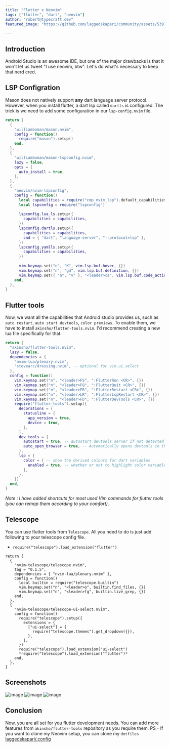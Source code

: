 ```yaml
---
title: "Flutter x Neovim"
tags: ["flutter", "dart", "neovim"] 
author: "robert@typecraft.dev"
featured_image: "https://github.com/laggedskapari/community/assets/53974841/345fabc4-23fe-4cac-a79f-a107a84576f9"

---
```


## Introduction 
Android Studio is an awesome IDE, but one of the major drawbacks is that it won't let us tweet "I use neovim, btw". Let's do what's necessary to keep that nerd cred. 

## LSP Configration
Mason does not natively support **any** dart language server protocol. However, when you install flutter, a dart lsp called `dartls` is configured. The trick is we need to add some configuration in our `lsp-config.nvim` file. 


```lua
return {
  {
    "williamboman/mason.nvim",
    config = function()
      require("mason").setup()
    end,
  },
  {
    "williamboman/mason-lspconfig.nvim",
    lazy = false,
    opts = {
      auto_install = true,
    },
  },
  {
    "neovim/nvim-lspconfig",
    config = function()
      local capabilities = require("cmp_nvim_lsp").default_capabilities()
      local lspconfig = require("lspconfig")
      
      lspconfig.lua_ls.setup({
        capabilities = capabilities,
      })
      lspconfig.dartls.setup({
        capabilities = capabilities,
        cmd = { "dart", "language-server", "--protocol=lsp" },
      })
      lspconfig.yamlls.setup({
        capabilities = capabilities,
      })
      
      vim.keymap.set("n", "K", vim.lsp.buf.hover, {})
      vim.keymap.set("n", "gd", vim.lsp.buf.definition, {})
      vim.keymap.set({ "n", "v" }, "<leader>ca", vim.lsp.buf.code_action, {})
    end,
  },
}
```

## Flutter tools
Now, we want all the capabilities that Android studio provides us, such as `auto restart`, `auto start devtools`, `color previews`. To enable them, we have to install `akinsho/flutter-tools.nvim`. I'd recommend creating a new lua file specifically for that. 

```lua
return {
  "akinsho/flutter-tools.nvim",
  lazy = false,
  dependencies = {
    "nvim-lua/plenary.nvim",
    "stevearc/dressing.nvim", -- optional for vim.ui.select
  },
  config = function()
    vim.keymap.set("n", "<leader>FS", ":FlutterRun <CR>", {})
    vim.keymap.set("n", "<leader>FQ", ":FlutterQuit <CR>", {})
    vim.keymap.set("n", "<leader>FR", ":FlutterRestart <CR>", {})
    vim.keymap.set("n", "<leader>LR", ":FlutterLspRestart <CR>", {})
    vim.keymap.set("n", "<leader>FD", ":FlutterDevTools <CR>", {})
    require("flutter-tools").setup({
      decorations = {
        statusline = {
          app_version = true,
          device = true,
        },
      },
      dev_tools = {
        autostart = true, -- autostart devtools server if not detected
        auto_open_browser = true, -- Automatically opens devtools in the browser
      },
      lsp = {
        color = { -- show the derived colours for dart variables
          enabled = true, -- whether or not to highlight color variables at all, only supported on flutter >= 2.10
        },
      },
    })
  end,
}
```

*Note : I have added shortcuts for most used Vim commands for flutter tools (you can remap them according to your comfort).*

## Telescope 
You can use flutter tools from `Telescope`. All you need to do is just add following to your telescope config file.

- `require("telescope").load_extension("flutter")`

```
return {
  {
    "nvim-telescope/telescope.nvim",
    tag = "0.1.5",
    dependencies = { "nvim-lua/plenary.nvim" },
    config = function()
      local builtin = require("telescope.builtin")
      vim.keymap.set("n", "<leader>o", builtin.find_files, {})
      vim.keymap.set("n", "<leader>fg", builtin.live_grep, {})
    end,
  },
  {
    "nvim-telescope/telescope-ui-select.nvim",
    config = function()
      require("telescope").setup({
        extensions = {
          ["ui-select"] = {
            require("telescope.themes").get_dropdown({}),
          },
        },
      })
      require("telescope").load_extension("ui-select")
      *require("telescope").load_extension("flutter")*
    end,
  },
}
```

## Screenshots
![image](https://github.com/laggedskapari/community/assets/53974841/2134e4d2-d449-41dd-8b90-0700f49b97b9)
![image](https://github.com/laggedskapari/community/assets/53974841/b9641885-a48c-4b0f-a3b8-e5fe49304bca)
![image](https://github.com/laggedskapari/community/assets/53974841/05303cff-9a16-46b0-94c4-cd74deb5bf0e)

## Conclusion 
Now, you are all set for you flutter development needs. You can add more features from `akinsho/flutter-tools` repository as you require them.
PS - If you want to clone my Neovim setup, you can clone my `dotfiles` [laggedskapari/.config](https://github.com/laggedskapari/.config.git)



